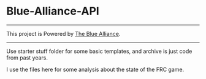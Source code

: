 # Blue-Alliance-API

---

This project is Powered by [The Blue Alliance](https://www.thebluealliance.com/).

---


Use starter stuff folder for some basic templates, and archive is just code from past years.



I use the files here for some analysis about the state of the FRC game.